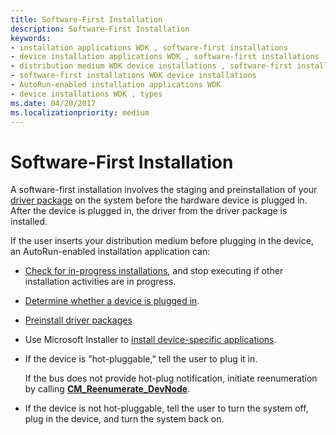 ```yaml
---
title: Software-First Installation
description: Software-First Installation
keywords:
- installation applications WDK , software-first installations
- device installation applications WDK , software-first installations
- distribution medium WDK device installations , software-first installations
- software-first installations WDK device installations
- AutoRun-enabled installation applications WDK
- device installations WDK , types
ms.date: 04/20/2017
ms.localizationpriority: medium
---
```


# Software-First Installation


A software-first installation involves the staging and preinstallation of your [driver package](driver-packages.md) on the system before the hardware device is plugged in. After the device is plugged in, the driver from the driver package is installed.

If the user inserts your distribution medium before plugging in the device, an AutoRun-enabled installation application can:

-   [Check for in-progress installations](checking-for-in-progress-installations.md), and stop executing if other installation activities are in progress.

-   [Determine whether a device is plugged in](determining-whether-a-device-is-plugged-in.md).

-   [Preinstall driver packages](preinstalling-driver-packages.md)

-   Use Microsoft Installer to [install device-specific applications](installing-device-specific-applications.md).

-   If the device is "hot-pluggable," tell the user to plug it in.

    If the bus does not provide hot-plug notification, initiate reenumeration by calling [**CM_Reenumerate_DevNode**](/windows/win32/api/cfgmgr32/nf-cfgmgr32-cm_reenumerate_devnode).

-   If the device is not hot-pluggable, tell the user to turn the system off, plug in the device, and turn the system back on.

 

